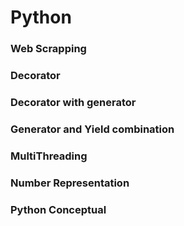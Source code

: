 # Python
### Web Scrapping 
### Decorator
### Decorator with generator
### Generator and Yield combination
### MultiThreading
### Number Representation
### Python Conceptual

